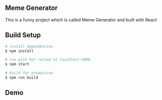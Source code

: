 
## Meme Generator

This is a funny project which is called Meme Generator and built with React

## Build Setup
``` bash
# install dependencies
$ npm install 

# run with hot reload at localhost:3000
$ npm start

# build for production
$ npm run build

```

## Demo
